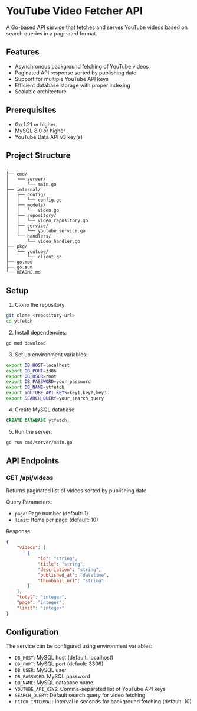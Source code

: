 # YouTube Video Fetcher API

A Go-based API service that fetches and serves YouTube videos based on search queries in a paginated format.

## Features

- Asynchronous background fetching of YouTube videos
- Paginated API response sorted by publishing date
- Support for multiple YouTube API keys
- Efficient database storage with proper indexing
- Scalable architecture

## Prerequisites

- Go 1.21 or higher
- MySQL 8.0 or higher
- YouTube Data API v3 key(s)

## Project Structure

```
.
├── cmd/
│   └── server/
│       └── main.go
├── internal/
│   ├── config/
│   │   └── config.go
│   ├── models/
│   │   └── video.go
│   ├── repository/
│   │   └── video_repository.go
│   ├── service/
│   │   └── youtube_service.go
│   └── handlers/
│       └── video_handler.go
├── pkg/
│   └── youtube/
│       └── client.go
├── go.mod
├── go.sum
└── README.md
```

## Setup

1. Clone the repository:
```bash
git clone <repository-url>
cd ytfetch
```

2. Install dependencies:
```bash
go mod download
```

3. Set up environment variables:
```bash
export DB_HOST=localhost
export DB_PORT=3306
export DB_USER=root
export DB_PASSWORD=your_password
export DB_NAME=ytfetch
export YOUTUBE_API_KEYS=key1,key2,key3
export SEARCH_QUERY=your_search_query
```

4. Create MySQL database:
```sql
CREATE DATABASE ytfetch;
```

5. Run the server:
```bash
go run cmd/server/main.go
```

## API Endpoints

### GET /api/videos
Returns paginated list of videos sorted by publishing date.

Query Parameters:
- `page`: Page number (default: 1)
- `limit`: Items per page (default: 10)

Response:
```json
{
    "videos": [
        {
            "id": "string",
            "title": "string",
            "description": "string",
            "published_at": "datetime",
            "thumbnail_url": "string"
        }
    ],
    "total": "integer",
    "page": "integer",
    "limit": "integer"
}
```

## Configuration

The service can be configured using environment variables:

- `DB_HOST`: MySQL host (default: localhost)
- `DB_PORT`: MySQL port (default: 3306)
- `DB_USER`: MySQL user
- `DB_PASSWORD`: MySQL password
- `DB_NAME`: MySQL database name
- `YOUTUBE_API_KEYS`: Comma-separated list of YouTube API keys
- `SEARCH_QUERY`: Default search query for video fetching
- `FETCH_INTERVAL`: Interval in seconds for background fetching (default: 10)
